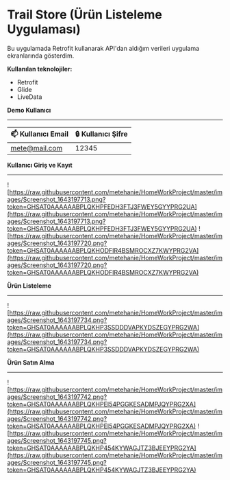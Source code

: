 # Trail Store (Ürün Listeleme Uygulaması)

Bu uygulamada Retrofit kullanarak API'dan aldığım verileri uygulama ekranlarında gösterdim.

**Kullanılan teknolojiler:**

* Retrofit
* Glide
* LiveData

**Demo Kullanıcı**

---

| 📫 Kullanıcı Email  | 🔒 Kullanıcı Şifre |
| ------------- | ------------- |
| mete@mail.com  | 12345  |



**Kullanıcı Giriş ve Kayıt**

---

![https://raw.githubusercontent.com/metehanie/HomeWorkProject/master/images/Screenshot_1643197713.png?token=GHSAT0AAAAAABPLQKHPFEDH3FTJ3FWEY5GYYPRG2UA](https://raw.githubusercontent.com/metehanie/HomeWorkProject/master/images/Screenshot_1643197713.png?token=GHSAT0AAAAAABPLQKHPFEDH3FTJ3FWEY5GYYPRG2UA)
![https://raw.githubusercontent.com/metehanie/HomeWorkProject/master/images/Screenshot_1643197720.png?token=GHSAT0AAAAAABPLQKHODFIR4BSMROCXZ7KWYPRG2VA](https://raw.githubusercontent.com/metehanie/HomeWorkProject/master/images/Screenshot_1643197720.png?token=GHSAT0AAAAAABPLQKHODFIR4BSMROCXZ7KWYPRG2VA)



**Ürün Listeleme**

---

![https://raw.githubusercontent.com/metehanie/HomeWorkProject/master/images/Screenshot_1643197734.png?token=GHSAT0AAAAAABPLQKHP3SSDDDVAPKYDSZEGYPRG2WA](https://raw.githubusercontent.com/metehanie/HomeWorkProject/master/images/Screenshot_1643197734.png?token=GHSAT0AAAAAABPLQKHP3SSDDDVAPKYDSZEGYPRG2WA)


**Ürün Satın Alma**

---

![https://raw.githubusercontent.com/metehanie/HomeWorkProject/master/images/Screenshot_1643197742.png?token=GHSAT0AAAAAABPLQKHPEI54PGGKESADMPJQYPRG2XA](https://raw.githubusercontent.com/metehanie/HomeWorkProject/master/images/Screenshot_1643197742.png?token=GHSAT0AAAAAABPLQKHPEI54PGGKESADMPJQYPRG2XA)
![https://raw.githubusercontent.com/metehanie/HomeWorkProject/master/images/Screenshot_1643197745.png?token=GHSAT0AAAAAABPLQKHP454KYWAGJTZ3BJEEYPRG2YA](https://raw.githubusercontent.com/metehanie/HomeWorkProject/master/images/Screenshot_1643197745.png?token=GHSAT0AAAAAABPLQKHP454KYWAGJTZ3BJEEYPRG2YA)
